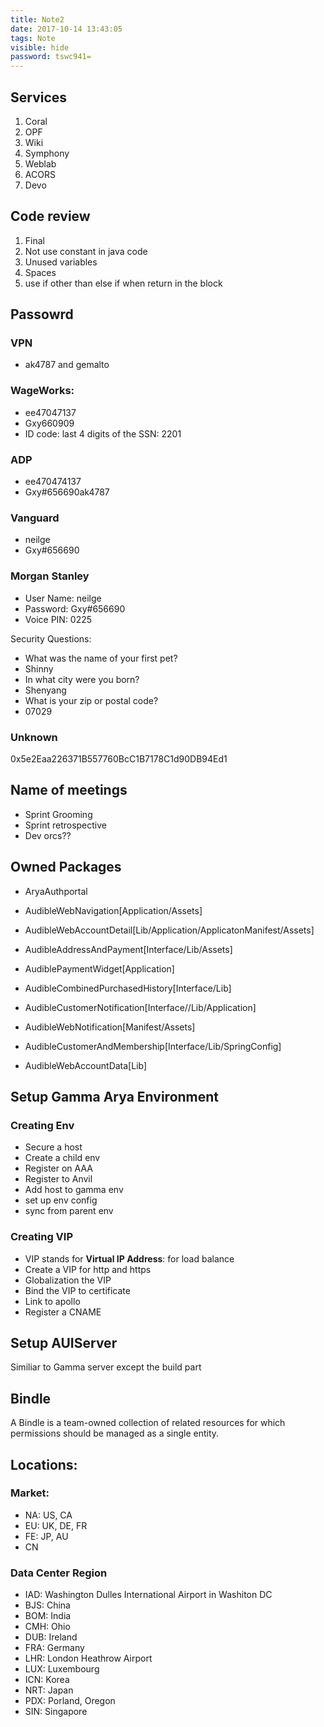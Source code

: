 ```yaml
---
title: Note2
date: 2017-10-14 13:43:05
tags: Note
visible: hide
password: tswc941=
---
```


## Services

1. Coral
2. OPF
3. Wiki
4. Symphony
5. Weblab
6. ACORS
7. Devo


## Code review

1. Final
2. Not use constant in java code
3. Unused variables
4. Spaces
5. use if other than else if when return in the block


## Passowrd

### VPN

* ak4787 and gemalto

### WageWorks:

* ee47047137	
* Gxy660909
* ID code: last 4 digits of the SSN: 2201

### ADP

* ee470474137
* Gxy#656690ak4787

### Vanguard

* neilge
* Gxy#656690

### Morgan Stanley
* User Name: neilge
* Password: Gxy#656690
* Voice PIN: 0225

Security Questions:

* What was the name of your first pet?
* Shinny
* In what city were you born?
* Shenyang
* What is your zip or postal code?
* 07029

### Unknown

0x5e2Eaa226371B557760BcC1B7178C1d90DB94Ed1

## Name of meetings


* Sprint Grooming
* Sprint retrospective
* Dev orcs??

## Owned Packages

* AryaAuthportal
* AudibleWebNavigation[Application/Assets]
* AudibleWebAccountDetail[Lib/Application/ApplicatonManifest/Assets]

* AudibleAddressAndPayment[Interface/Lib/Assets]
* AudiblePaymentWidget[Application]
* AudibleCombinedPurchasedHistory[Interface/Lib]

* AudibleCustomerNotification[Interface//Lib/Application]
* AudibleWebNotification[Manifest/Assets]

* AudibleCustomerAndMembership[Interface/Lib/SpringConfig]
* AudibleWebAccountData[Lib]

## Setup Gamma Arya Environment

### Creating Env

* Secure a host
* Create a child env
* Register on AAA
* Register to Anvil
* Add host to gamma env
* set up env config
* sync from parent env

### Creating VIP

* VIP stands for **Virtual IP Address**: for load balance
* Create a VIP for http and https
* Globalization the VIP
* Bind the VIP to certificate
* Link to apollo
* Register a CNAME

## Setup AUIServer

Similiar to Gamma server except the build part

## Bindle

A Bindle is a team-owned collection of related resources for which permissions should be managed as a single entity.


## Locations:

### Market:

* NA: US, CA
* EU: UK, DE, FR
* FE: JP, AU
* CN

### Data Center Region

* IAD: Washington Dulles International Airport in Washiton DC
* BJS: China
* BOM: India
* CMH: Ohio
* DUB: Ireland
* FRA: Germany
* LHR: London Heathrow Airport
* LUX: Luxembourg
* ICN: Korea
* NRT: Japan
* PDX: Porland, Oregon
* SIN: Singapore
